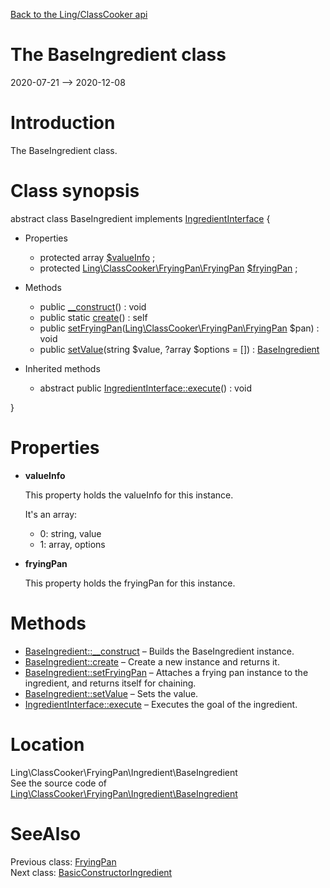 [Back to the Ling/ClassCooker api](https://github.com/lingtalfi/ClassCooker/blob/master/doc/api/Ling/ClassCooker.md)



The BaseIngredient class
================
2020-07-21 --> 2020-12-08






Introduction
============

The BaseIngredient class.



Class synopsis
==============


abstract class <span class="pl-k">BaseIngredient</span> implements [IngredientInterface](https://github.com/lingtalfi/ClassCooker/blob/master/doc/api/Ling/ClassCooker/FryingPan/Ingredient/IngredientInterface.md) {

- Properties
    - protected array [$valueInfo](#property-valueInfo) ;
    - protected [Ling\ClassCooker\FryingPan\FryingPan](https://github.com/lingtalfi/ClassCooker/blob/master/doc/api/Ling/ClassCooker/FryingPan/FryingPan.md) [$fryingPan](#property-fryingPan) ;

- Methods
    - public [__construct](https://github.com/lingtalfi/ClassCooker/blob/master/doc/api/Ling/ClassCooker/FryingPan/Ingredient/BaseIngredient/__construct.md)() : void
    - public static [create](https://github.com/lingtalfi/ClassCooker/blob/master/doc/api/Ling/ClassCooker/FryingPan/Ingredient/BaseIngredient/create.md)() : self
    - public [setFryingPan](https://github.com/lingtalfi/ClassCooker/blob/master/doc/api/Ling/ClassCooker/FryingPan/Ingredient/BaseIngredient/setFryingPan.md)([Ling\ClassCooker\FryingPan\FryingPan](https://github.com/lingtalfi/ClassCooker/blob/master/doc/api/Ling/ClassCooker/FryingPan/FryingPan.md) $pan) : void
    - public [setValue](https://github.com/lingtalfi/ClassCooker/blob/master/doc/api/Ling/ClassCooker/FryingPan/Ingredient/BaseIngredient/setValue.md)(string $value, ?array $options = []) : [BaseIngredient](https://github.com/lingtalfi/ClassCooker/blob/master/doc/api/Ling/ClassCooker/FryingPan/Ingredient/BaseIngredient.md)

- Inherited methods
    - abstract public [IngredientInterface::execute](https://github.com/lingtalfi/ClassCooker/blob/master/doc/api/Ling/ClassCooker/FryingPan/Ingredient/IngredientInterface/execute.md)() : void

}




Properties
=============

- <span id="property-valueInfo"><b>valueInfo</b></span>

    This property holds the valueInfo for this instance.
    
    It's an array:
    - 0: string, value
    - 1: array, options
    
    

- <span id="property-fryingPan"><b>fryingPan</b></span>

    This property holds the fryingPan for this instance.
    
    



Methods
==============

- [BaseIngredient::__construct](https://github.com/lingtalfi/ClassCooker/blob/master/doc/api/Ling/ClassCooker/FryingPan/Ingredient/BaseIngredient/__construct.md) &ndash; Builds the BaseIngredient instance.
- [BaseIngredient::create](https://github.com/lingtalfi/ClassCooker/blob/master/doc/api/Ling/ClassCooker/FryingPan/Ingredient/BaseIngredient/create.md) &ndash; Create a new instance and returns it.
- [BaseIngredient::setFryingPan](https://github.com/lingtalfi/ClassCooker/blob/master/doc/api/Ling/ClassCooker/FryingPan/Ingredient/BaseIngredient/setFryingPan.md) &ndash; Attaches a frying pan instance to the ingredient, and returns itself for chaining.
- [BaseIngredient::setValue](https://github.com/lingtalfi/ClassCooker/blob/master/doc/api/Ling/ClassCooker/FryingPan/Ingredient/BaseIngredient/setValue.md) &ndash; Sets the value.
- [IngredientInterface::execute](https://github.com/lingtalfi/ClassCooker/blob/master/doc/api/Ling/ClassCooker/FryingPan/Ingredient/IngredientInterface/execute.md) &ndash; Executes the goal of the ingredient.





Location
=============
Ling\ClassCooker\FryingPan\Ingredient\BaseIngredient<br>
See the source code of [Ling\ClassCooker\FryingPan\Ingredient\BaseIngredient](https://github.com/lingtalfi/ClassCooker/blob/master/FryingPan/Ingredient/BaseIngredient.php)



SeeAlso
==============
Previous class: [FryingPan](https://github.com/lingtalfi/ClassCooker/blob/master/doc/api/Ling/ClassCooker/FryingPan/FryingPan.md)<br>Next class: [BasicConstructorIngredient](https://github.com/lingtalfi/ClassCooker/blob/master/doc/api/Ling/ClassCooker/FryingPan/Ingredient/BasicConstructorIngredient.md)<br>
